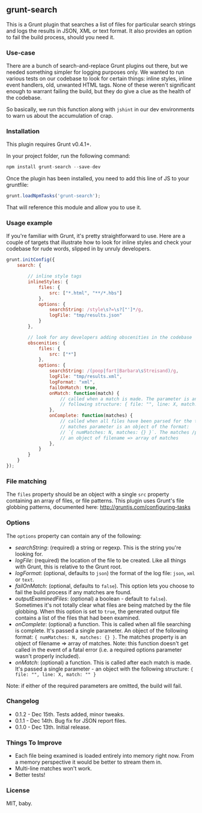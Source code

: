 ## grunt-search

This is a Grunt plugin that searches a list of files for particular search strings and logs the results in JSON, XML
or text format. It also provides an option to fail the build process, should you need it.

### Use-case

There are a bunch of search-and-replace Grunt plugins out there, but we needed something simpler for logging purposes
only. We wanted to run various tests on our codebase to look for certain things: inline styles, inline event handlers,
old, unwanted HTML tags. None of these weren't significant enough to warrant failing the build, but they do give a
clue as the health of the codebase.

So basically, we run this function along with `jshint` in our dev environments to warn us about the accumulation of crap.

### Installation

This plugin requires Grunt v0.4.1+.

In your project folder, run the following command:

```js
npm install grunt-search --save-dev
```

Once the plugin has been installed, you need to add this line of JS to your gruntfile:

```js
grunt.loadNpmTasks('grunt-search');
```

That will reference this module and allow you to use it.


### Usage example

If you're familiar with Grunt, it's pretty straightforward to use. Here are a couple of targets that illustrate how
to look for inline styles and check your codebase for rude words, slipped in by unruly developers.

```js
grunt.initConfig({
    search: {

        // inline style tags
        inlineStyles: {
            files: {
                src: ["*.html", "**/*.hbs"]
            },
            options: {
                searchString: /style\s?=\s?["']*/g,
                logFile: "tmp/results.json"
            }
        },

        // look for any developers adding obscenities in the codebase
        obscenities: {
            files: {
                src: ["*"]
            },
            options: {
                searchString: /(poop|fart|Barbara\sStreisand)/g,
                logFile: "tmp/results.xml",
                logFormat: "xml",
                failOnMatch: true,
                onMatch: function(match) {
                    // called when a match is made. The parameter is an object of the
                    // following structure: { file: "", line: X, match: "" }
                },
                onComplete: function(matches) {
                    // called when all files have been parsed for the target. The
                    // matches parameter is an object of the format:
                    // `{ numMatches: N, matches: {} }`. The matches /property is
                    // an object of filename => array of matches
                },
            }
        }
    }
});
```

### File matching

The `files` property should be an object with a single `src` property containing an array of files, or file patterns.
This plugin uses Grunt's file globbing patterns, documented here:
http://gruntjs.com/configuring-tasks


### Options

The `options` property can contain any of the following:

- *searchString*: (required) a string or regexp. This is the string you're looking for.
- *logFile*: (required) the location of the file to be created. Like all things with Grunt, this is relative to the
Grunt root.
- *logFormat*: (optional, defaults to `json`) the format of the log file: `json`, `xml` or `text`.
- *failOnMatch*: (optional, defaults to `false`). This option lets you choose to fail the build process if any matches
are found.
- *outputExaminedFiles*: (optional) a boolean - default to `false`). Sometimes it's not totally clear what files are
being matched by the file globbing. When this option is set to `true`, the generated output file contains a list of the
files that had been examined.
- *onComplete*: (optional) a function. This is called when all file searching is complete. It's passed a single parameter.
An object of the following format: `{ numMatches: N, matches: {} }`. The matches property is an object of
filename => array of matches. Note: this function doesn't get called in the event of a fatal error (i.e. a required
options parameter wasn't properly included).
- *onMatch*: (optional) a function. This is called after each match is made. It's passed a single parameter - an object
with the following structure: `{ file: "", line: X, match: "" }`

Note: if either of the required parameters are omitted, the build will fail.

### Changelog

- 0.1.2 - Dec 15th. Tests added, minor tweaks.
- 0.1.1 - Dec 14th. Bug fix for JSON report files.
- 0.1.0 - Dec 13th. Initial release.

### Things To Improve

- Each file being examined is loaded entirely into memory right now. From a memory perspective it would be better to
stream them in.
- Multi-line matches won't work.
- Better tests!

### License

MIT, baby.
